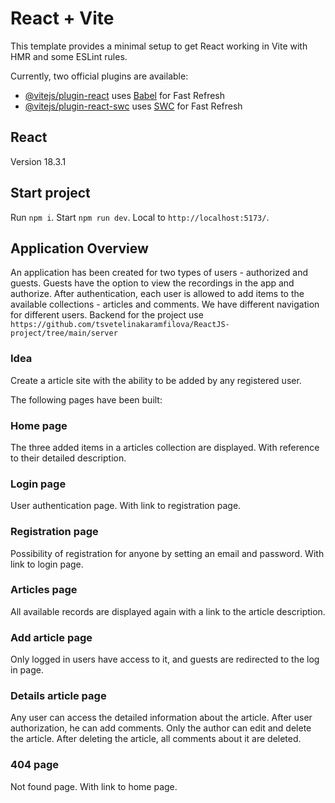 # React + Vite

This template provides a minimal setup to get React working in Vite with HMR and some ESLint rules.

Currently, two official plugins are available:

- [@vitejs/plugin-react](https://github.com/vitejs/vite-plugin-react/blob/main/packages/plugin-react/README.md) uses [Babel](https://babeljs.io/) for Fast Refresh
- [@vitejs/plugin-react-swc](https://github.com/vitejs/vite-plugin-react-swc) uses [SWC](https://swc.rs/) for Fast Refresh

## React

Version 18.3.1

## Start project

Run `npm i`. Start `npm run dev`. Local to `http://localhost:5173/`.

## Application Overview

An application has been created for two types of users - authorized and guests. Guests have the option to view the recordings in the app and authorize. After authentication, each user is allowed to add items to the available collections - articles and comments. We have different navigation for different users.
Backend for the project use `https://github.com/tsvetelinakaramfilova/ReactJS-project/tree/main/server`

### Idea

Create a article site with the ability to be added by any registered user.

The following pages have been built:

### Home page

The three added items in a articles collection are displayed. With reference to their detailed description.

### Login page

User authentication page. With link to registration page.

### Registration page

Possibility of registration for anyone by setting an email and password. With link to login page.

### Articles page

All available records are displayed again with a link to the article description.

### Add article page

Only logged in users have access to it, and guests are redirected to the log in page.

### Details article page

Any user can access the detailed information about the article. After user authorization, he can add comments. Only the author can edit and delete the article. After deleting the article, all comments about it are deleted.

### 404 page

Not found page. With link to home page.
